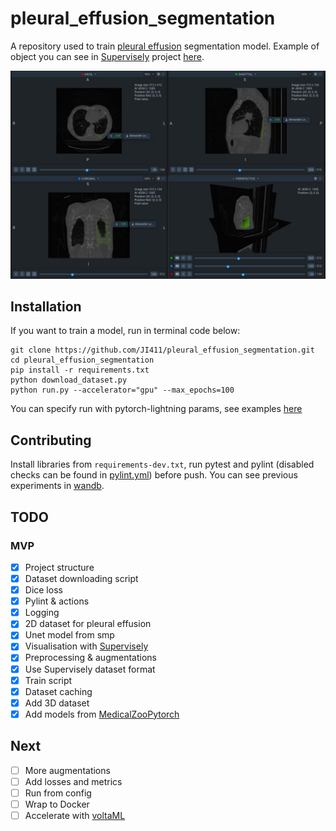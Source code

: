 # pleural_effusion_segmentation

A repository used to train [pleural effusion](https://en.wikipedia.org/wiki/Pleural_effusion) segmentation model. 
Example of object you can see in [Supervisely](https://supervise.ly/) project 
[here](https://app.supervise.ly/share-links/CLaWf6xh1Fkwrqqj1WOw1b5pzr2q4gYnIiVnEl7mIooZzGq9PNesu01o431Sp16b).

![example.jpg](media/example.jpg)

## Installation

If you want to train a model, run in terminal code below:
```
git clone https://github.com/JI411/pleural_effusion_segmentation.git
cd pleural_effusion_segmentation
pip install -r requirements.txt
python download_dataset.py
python run.py --accelerator="gpu" --max_epochs=100
```

You can specify run with pytorch-lightning params, see examples [here](https://pytorch-lightning.readthedocs.io/en/stable/common/trainer.html#trainer-in-python-scripts)

## Contributing

Install libraries from `requirements-dev.txt`, run pytest and pylint 
(disabled checks can be found in [pylint.yml](https://github.com/JI411/pleural_effusion_segmentation/blob/main/.github/workflows/pylint.yml))
before push. You can see previous experiments in [wandb](https://wandb.ai/lekomtsev/pleural_effusion_segmentation?workspace=user-lekomtsev).



## TODO

### MVP
- [x] Project structure  
- [x] Dataset downloading script
- [x] Dice loss
- [x] Pylint & actions
- [x] Logging
- [x] 2D dataset for pleural effusion
- [x] Unet model from smp
- [x] Visualisation with [Supervisely](https://supervise.ly/) 
- [x] Preprocessing & augmentations
- [x] Use Supervisely dataset format
- [x] Train script
- [x] Dataset caching
- [x] Add 3D dataset
- [x] Add models from [MedicalZooPytorch](https://github.com/black0017/MedicalZooPytorch)

## Next
- [ ] More augmentations
- [ ] Add losses and metrics
- [ ] Run from config
- [ ] Wrap to Docker
- [ ] Accelerate with [voltaML](https://github.com/VoltaML/voltaML)